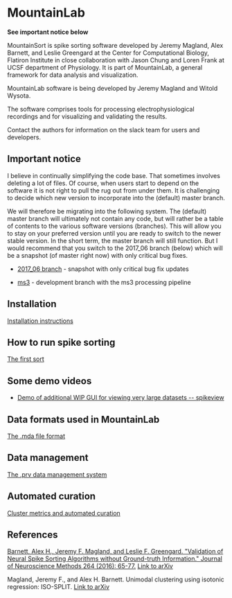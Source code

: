 # MountainLab

**See important notice below**

MountainSort is spike sorting software developed by Jeremy Magland, Alex Barnett, and Leslie Greengard at the Center for Computational Biology, Flatiron Institute in close collaboration with Jason Chung and Loren Frank at UCSF department of Physiology. It is part of MountainLab, a general framework for data analysis and visualization.

MountainLab software is being developed by Jeremy Magland and Witold Wysota.

The software comprises tools for processing electrophysiological recordings and for visualizing and validating the results.

Contact the authors for information on the slack team for users and developers.

## Important notice ##
I believe in continually simplifying the code base. That sometimes involves deleting a lot of files. Of course, when users start to depend on the software it is not right to pull the rug out from under them. It is challenging to decide which new version to incorporate into the (default) master branch.

We will therefore be migrating into the following system. The (default) master branch will ultimately not contain any code, but will rather be a table of contents to the various software versions (branches). This will allow you to stay on your preferred version until you are ready to switch to the newer stable version. In the short term, the master branch will still function. But I would recommend that you switch to the 2017_06 branch (below) which will be a snapshot (of master right now) with only critical bug fixes.

* [2017_06 branch](https://github.com/magland/mountainlab/tree/2017_06) - snapshot with only critical bug fix updates

* [ms3](https://github.com/magland/mountainlab/tree/ms3) - development branch with the ms3 processing pipeline

## Installation

[Installation instructions](doc/installation.md)

## How to run spike sorting

[The first sort](doc/the_first_sort.md)

## Some demo videos

* [Demo of additional WIP GUI for viewing very large datasets -- spikeview](https://www.youtube.com/watch?v=z1V1di8sQOI)

## Data formats used in MountainLab

[The .mda file format](doc/mda_format.md)

## Data management

[The .prv data management system](doc/prv_system.md)

## Automated curation

[Cluster metrics and automated curation](doc/metrics_automated_curation.md)

## References

[Barnett, Alex H., Jeremy F. Magland, and Leslie F. Greengard. "Validation of Neural Spike Sorting Algorithms without Ground-truth Information." Journal of Neuroscience Methods 264 (2016): 65-77.](http://www.ncbi.nlm.nih.gov/pubmed/26930629) [Link to arXiv](http://arxiv.org/abs/1508.06936)

Magland, Jeremy F., and Alex H. Barnett. Unimodal clustering using isotonic regression: ISO-SPLIT. [Link to arXiv](http://arxiv.org/abs/1508.04841)

